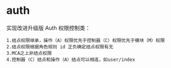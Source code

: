 # auth

实现改进升级版 Auth 权限控制类：

    1.结点权限继承，操作（A）权限优先于控制器（C）权限优先于模块（M）权限
    2.结点权限根据角色规则 id 正负确定结点权限有无
    3.MCA之上非结点权限
    4.控制器（C）结点和操作（A）结点可以相连，如user/index